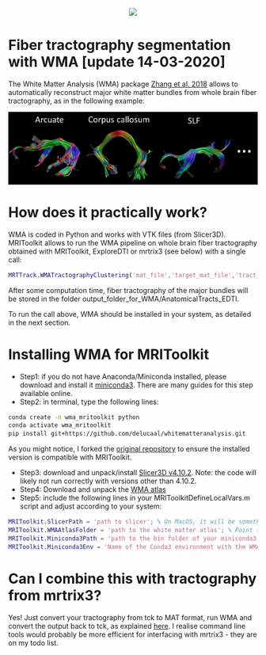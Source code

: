 <p align="center">
<a href="https://github.com/delucaal/MRIToolkit"> 
<img src="../../../img/MRIToolkitLogo.png" height="150"/> 
 </a> 
 </p>

# Fiber tractography segmentation with WMA [update 14-03-2020] 
The White Matter Analysis (WMA) package [Zhang et al. 2018](https://pubmed.ncbi.nlm.nih.gov/29920375/) allows to automatically reconstruct major white matter bundles from whole brain fiber tractography, as in the following example:

<p align="center">
<img src="../../../img/ExampleTractsWMA.png" width="800" align="center"/> 
 </p>

# How does it practically work?
WMA is coded in Python and works with VTK files (from Slicer3D). MRIToolkit allows to run the WMA pipeline on whole brain fiber tractography obtained with MRIToolkit, ExploreDTI or mrtrix3 (see below) with a single call:
```matlab
MRTTrack.WMATractographyClustering('mat_file','target_mat_file','tract_file','TractographyInMatFormat.mat','output','output_folder_for_WMA')
```

After some computation time, fiber tractography of the major bundles will be stored in the folder output_folder_for_WMA/AnatomicalTracts_EDTI.

To run the call above, WMA should be installed in your system, as detailed in the next section.

# Installing WMA for MRIToolkit
- Step1: if you do not have Anaconda/Miniconda installed, please download and install it [miniconda3](https://docs.conda.io/en/latest/miniconda.html). There are many guides for this step available online. 
- Step2: in terminal, type the following lines:
```bash
conda create -n wma_mritoolkit python
conda activate wma_mritoolkit
pip install git+https://github.com/delucaal/whitematteranalysis.git
```
As you might notice, I forked the [original repository](https://github.com/SlicerDMRI/whitematteranalysis) to ensure the installed version is compatible with MRIToolkit. 
- Step3: download and unpack/install [Slicer3D v4.10.2](https://slicer-packages.kitware.com/#collection/5f4474d0e1d8c75dfc70547e/folder/60add36eae4540bf6a89be73). Note: the code will likely not run correctly with versions other than 4.10.2.
- Step4: Download and unpack the [WMA atlas](https://www.dropbox.com/s/beju3c0g9jqw5uj/WMA_tutorial_data.zip?dl=0)
- Step5: include the following lines in your MRIToolkitDefineLocalVars.m script and adjust according to your system: 
```matlab
MRIToolkit.SlicerPath = 'path to slicer'; % On MacOS, it will be something like: /Applications/Slicer3D.app/Contents/MacOS
MRIToolkit.WMAAtlasFolder = 'path to the white matter atlas'; % Point to the root folder of the WMA atlas
MRIToolkit.Miniconda3Path = 'path to the bin folder of your miniconda3 installation'; % For example: /opt/bin/miniconda3/bin/
MRIToolkit.Miniconda3Env = 'Name of the Conda3 environment with the WMA package. Empty for the base environment'; % If you followed the steps above, type 'wma_mritoolkit' here
```

# Can I combine this with tractography from mrtrix3?
Yes! Just convert your tractography from tck to MAT format, run WMA and convert the output back to tck, as explained [here](https://github.com/delucaal/MRIToolkit/tree/master/GettingStarted/Diffusion/4_MRTrix_Dipy). I realise command line tools would probably be more efficient for interfacing with mrtrix3 - they are on my todo list. 